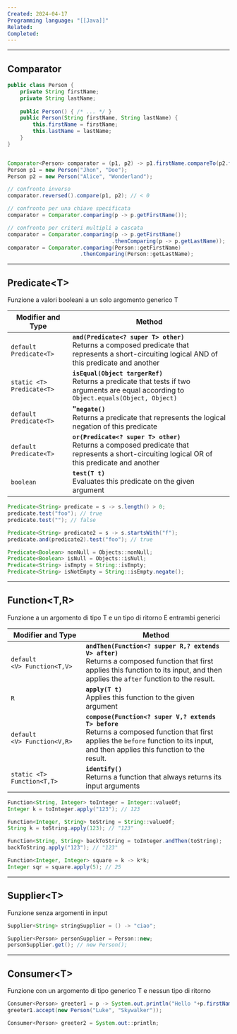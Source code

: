 ```yaml
---
Created: 2024-04-17
Programming language: "[[Java]]"
Related: 
Completed:
---
```

---
## Comparator
```java
public class Person {
	private String firstName;
	private String lastName;
	
	public Person() { /* ... */ }
	public Person(String firstName, String lastName) {
		this.firstName = firstName;
		this.lastName = lastName;
	}
}


Comparator<Person> comparator = (p1, p2) -> p1.firstName.compareTo(p2.firstName);
Person p1 = new Person("Jhon", "Doe");
Person p2 = new Person("Alice", "Wonderland");

// confronto inverso
comparator.reversed().compare(p1, p2); // < 0

// confronto per una chiave specificata
comparator = Comparator.comparing(p -> p.getFirstName());

// confronto per criteri multipli a cascata
comparator = Comparator.comparing(p -> p.getFirstName()
								 .thenComparing(p -> p.getLastName));
comparator = Comparator.comparing(Person::getFirstName)
					   .thenComparing(Person::getLastName);
```

---
## Predicate\<T>
Funzione a valori booleani a un solo argomento generico T

| Modifier and Type         | Method                                                                                                                                             |
| ------------------------- | -------------------------------------------------------------------------------------------------------------------------------------------------- |
| `default Predicate<T>`    | **`and(Predicate<? super T> other)`**<br>Returns a composed predicate that represents a short-circuiting logical AND of this predicate and another |
| `static <T> Predicate<T>` | **`isEqual(Object targerRef)`**<br>Returns a predicate that tests if two arguments are equal according to `Object.equals(Object, Object)`          |
| `default Predicate<T>`    | **"`negate()`**<br>Returns a predicate that represents the logical negation of this predicate                                                      |
| `default Predicate<T>`    | **`or(Predicate<? super T> other)`**<br>Returns a composed predicate that represents a short-circuiting logical OR of this predicate and another   |
| `boolean`                 | **`test(T t)`**<br>Evaluates this predicate on the given argument                                                                                  |

```java
Predicate<String> predicate = s -> s.length() > 0;
predicate.test("foo"); // true
predicate.test(""); // false

Predicate<String> predicate2 = s -> s.startsWith("f");
predicate.and(predicate2).test("foo"); // true

Predicate<Boolean> nonNull = Objects::nonNull;
Predicate<Boolean> isNull = Objects::isNull;
Predicate<String> isEmpty = String::isEmpty;
Predicate<String> isNotEmpty = String::isEmpty.negate();
```

---
## Function<T,R>
Funzione a un argomento di tipo T e un tipo di ritorno E entrambi generici

| Modifier and Type           | Method                                                                                                                                                                                   |
| --------------------------- | ---------------------------------------------------------------------------------------------------------------------------------------------------------------------------------------- |
| `default <V> Function<T,V>` | **`andThen(Function<? supper R,? extends V> after)`**<br>Returns a composed function that first applies this function to its input, and then applies the `after` function to the result. |
| `R`                         | **`apply(T t)`**<br>Applies this function to the given argument                                                                                                                          |
| `default <V> Function<V,R>` | **`compose(Function<? super V,? extends T> before`**<br>Returns a composed function that first applies the `before` function to its input, and then applies this function to the result. |
| `static <T> Function<T,T>`  | **`identify()`**<br>Returns a function that always returns its input arguments                                                                                                           |

```java
Function<String, Integer> toInteger = Integer::valueOf;
Integer k = toInteger.apply("123"); // 123

Function<Integer, String> toString = String::valueOf;
String k = toString.apply(123); // "123"

Function<String, String> backToString = toInteger.andThen(toString);
backToString.apply("123"); // "123"

Function<Integer, Integer> square = k -> k*k;
Integer sqr = square.apply(5); // 25
```

---
## Supplier\<T>
Funzione senza argomenti in input

```java
Supplier<String> stringSupplier = () -> "ciao";

Supplier<Person> personSupplier = Person::new;
personSupplier.get(); // new Person();
```

---
## Consumer\<T>
Funzione con un argomento di tipo generico T e nessun tipo di ritorno

```java
Consumer<Person> greeter1 = p -> System.out.println("Hello "+p.firstName);
greeter1.accept(new Person("Luke", "Skywalker"));

Consumer<Person> greeter2 = System.out::println;
```
